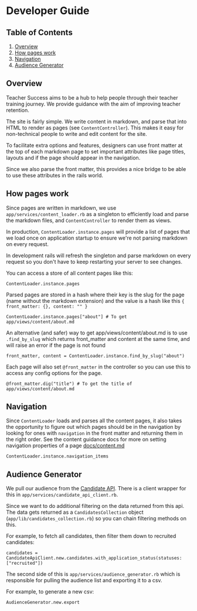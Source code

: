 # Developer Guide

## Table of Contents

 1. [Overview](#overview)
 2. [How pages work](#how-pages-work)
 3. [Navigation](#navigation)
 4. [Audience Generator](#audience-generator)

## Overview

Teacher Success aims to be a hub to help people through their teacher training journey. We provide guidance with the aim of improving teacher retention.

The site is fairly simple. We write content in markdown, and parse that into HTML to render as pages (see `ContentController`). This makes it easy for non-technical people to write and edit content for the site.

To facilitate extra options and features, designers can use front matter at the top of each markdown page to set important attributes like page titles, layouts and if the page should appear in the navigation.

Since we also parse the front matter, this provides a nice bridge to be able to use these attributes in the rails world.

## How pages work

Since pages are written in markdown, we use `app/services/content_loader.rb` as a singleton to efficiently load and parse the markdown files, and `ContentController` to render them as views.

In production, `ContentLoader.instance.pages` will provide a list of pages that we load once on application startup to ensure we're not parsing markdown on every request. 

In development rails will refresh the singleton and parse markdown on every request so you don't have to keep restarting your server to see changes.

You can access a store of all content pages like this:

```
ContentLoader.instance.pages
```

Parsed pages are stored in a hash where their key is the slug for the page (name without the markdown extension) and the value is a hash like this `{ front_matter: {}, content: "" }`

```
ContentLoader.instance.pages["about"] # To get app/views/content/about.md
```

An alternative (and safer) way to get app/views/content/about.md is to use `.find_by_slug` which returns front_matter and content at the same time, and will raise an error if the page is not found

```
front_matter, content = ContentLoader.instance.find_by_slug("about")
```

Each page will also set `@front_matter` in the controller so you can use this to access any config options for the page.

```
@front_matter.dig("title") # To get the title of app/views/content/about.md
```

## Navigation

Since `ContentLoader` loads and parses all the content pages, it also takes the opportunity to figure out which pages should be in the navigation by looking for ones with `navigation` in the front matter and returning them in the right order. See the content guidance docs for more on setting navigation properties of a page [docs/content.md](docs/content.md)

```
ContentLoader.instance.navigation_items
```

## Audience Generator

We pull our audience from the [Candidate API](https://www.apply-for-teacher-training.service.gov.uk/candidate-api). There is a client wrapper for this in `app/services/candidate_api_client.rb`.

Since we want to do additional filtering on the data returned from this api. The data gets returned as a `CandidatesCollection` object (`app/lib/candidates_collection.rb`) so you can chain filtering methods on this.

For example, to fetch all candidates, then filter them down to recruited candidates:

```
candidates = CandidateApiClient.new.candidates.with_application_status(statuses: ["recruited"])
```

The second side of this is `app/services/audience_generator.rb` which is responsible for pulling the audience list and exporting it to a csv.

For example, to generate a new csv:

```
AudienceGenerator.new.export
```
